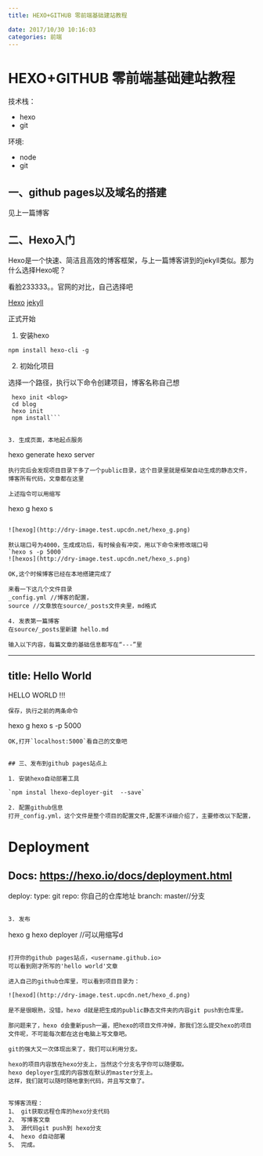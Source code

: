 ```yaml
---
title: HEXO+GITHUB 零前端基础建站教程

date: 2017/10/30 10:16:03
categories: 前端
---
```


# HEXO+GITHUB 零前端基础建站教程

技术栈：

* hexo
* git

环境:

* node
* git

## 一、github pages以及域名的搭建

见上一篇博客

## 二、Hexo入门

Hexo是一个快速、简洁且高效的博客框架，与上一篇博客讲到的jekyll类似。那为什么选择Hexo呢？

看脸233333。。官网的对比，自己选择吧

[Hexo](https://hexo.io/)
[jekyll](http://jekyll.com.cn/)

正式开始

1. 安装hexo

`npm install hexo-cli -g`

2. 初始化项目

选择一个路径，执行以下命令创建项目，博客名称自己想

```
 hexo init <blog>
 cd blog
 hexo init
 npm install```


3. 生成页面，本地起点服务

```
hexo generate
hexo server
```
执行完后会发现项目目录下多了一个public目录，这个目录里就是框架自动生成的静态文件，博客所有代码，文章都在这里

上述指令可以用缩写
```
hexo g
hexo s
```

![hexog](http://dry-image.test.upcdn.net/hexo_g.png)

默认端口号为4000，生成成功后，有时候会有冲突，用以下命令来修改端口号
`hexo s -p 5000`
![hexos](http://dry-image.test.upcdn.net/hexo_s.png)

OK,这个时候博客已经在本地搭建完成了

来看一下这几个文件目录
_config.yml //博客的配置，
source //文章放在source/_posts文件夹里，md格式

4. 发表第一篇博客
在source/_posts里新建 hello.md

输入以下内容，每篇文章的基础信息都写在“---”里
```
---
title: Hello World
---

HELLO WORLD !!!
```
保存，执行之前的两条命令
```
hexo g
hexo s -p 5000
```
OK,打开`localhost:5000`看自己的文章吧


## 三、发布到github pages站点上

1. 安装hexo自动部署工具

`npm instal lhexo-deployer-git  --save`

2. 配置github信息
打开_config.yml，这个文件是整个项目的配置文件,配置不详细介绍了，主要修改以下配置，

```
# Deployment
## Docs: https://hexo.io/docs/deployment.html
deploy:
  type: git
  repo: 你自己的仓库地址
  branch: master//分支

```

3. 发布

```
hexo g
hexo deployer //可以用缩写d
```

打开你的github pages站点，<username.github.io>
可以看到刚才所写的'hello world'文章

进入自己的github仓库里，可以看到项目目录为：

![hexod](http://dry-image.test.upcdn.net/hexo_d.png)

是不是很眼熟，没错，hexo d就是把生成的public静态文件夹的内容git push到仓库里。

那问题来了，hexo d会重新push一遍，把hexo的项目文件冲掉，那我们怎么提交hexo的项目文件呢，不可能每次都在这台电脑上写文章吧。

git的强大又一次体现出来了，我们可以利用分支。

hexo的项目内容放在hexo分支上，当然这个分支名字你可以随便取。
hexo deployer生成的内容放在默认的master分支上。
这样，我们就可以随时随地拿到代码，并且写文章了。


写博客流程：
1、 git获取远程仓库的hexo分支代码
2、 写博客文章
3、 源代码git push到 hexo分支
4、 hexo d自动部署
5、 完成。


